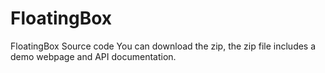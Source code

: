 # FloatingBox
FloatingBox Source code
You can download the zip, the zip file includes a demo webpage and API documentation.
